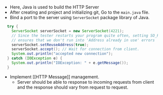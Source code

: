 - Here, Java is used to build the HTTP Server
- After creating and project and initializing git, Go to the `main.java` file.
- Bind a port to the server using `ServerSocket` package library of Java.

```java
  try {
	ServerSocket serverSocket = new ServerSocket(4221);
	// Since the tester restarts your program quite often, setting SO_REUSEADDR
	// ensures that we don't run into 'Address already in use' errors
	serverSocket.setReuseAddress(true);
	serverSocket.accept(); // Wait for connection from client.
	System.out.println("accepted new connection");
  } catch (IOException e) {
	System.out.println("IOException: " + e.getMessage());
  }
```

- Implement  [[HTTP Message]] management.
	- Server should be able to response to incoming requests from client and the response should vary from request to request.